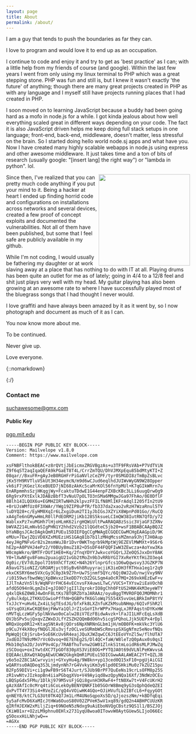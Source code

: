 ```yaml
---
layout: page
title: About
permalink: /about/
---
```


I am a guy that tends to push the boundaries as far they can.

I love to program and would love it to end up as an occupation.

I continue to code and enjoy it and try to get as 'best practice' as I can; with a little help from my friends of course (and google).
Within the last few years I went from only using my linux terminal to PHP which was a great stepping stone. PHP was fun and still is, but I knew it wasn't exactly 'the future' of anything; though there are many great projects created in PHP as with any language and I myself still have projects running places that I had created in PHP.

I soon moved on to learning JavaScript because a buddy had been going hard as a mofo in node.js for a while. I got kinda jealous about how well everything scaled great in different ways depending on your code. The fact it is also JavaScript driven helps me keep doing full stack setups in one language; front-end, back-end, middleware, doesn't matter, less stressful on the brain. So I started doing hello world node.sj apps and what have you. Now I have created many highly scalable webapps in node.js using express and other awesome middleware. It just takes time and a ton of bits of research (usually google: "[insert lang] the right way") or "lambda in python". lol.

<script src="/js/lightbox.js"></script>
<img class='lightbox' src="https://avatars2.githubusercontent.com/u/23624596?v=3&s=400" style="width: 250px; float: right;" onclick="lightbox(this);">

Since then, I've realized that you can pretty much code anything if you put your mind to it. Being a hacker at heart I ended up finding horrid code and configurations on installations across networks and several devices, created a few proof of concept exploits and documented the vulnerabilities. Not all of them have been published, but some that I feel safe are publicly available in my github.

While I'm not coding, I would usually be fathering my daughter or at work slaving away at a place that has nothing to do with IT at all.
Playing drums has been quite an outlet for me as of lately; going in 4/4 to a 12/8 feel and shit just plays very well with my head.
My guitar playing has also been growing at an awesome rate to where I have successfully played most of the bluegrass songs that I had thought I never would.

I love graffiti and have always been amazed by it as it went by, so I now photograph and document as much of it as I can.

You now know more about me.

To be continued.

Never give up.

Love everyone.

{::nomarkdown}

</div>
{:/}

### Contact me

[suchawesome@gmx.com](mailto:suchawesome@gmx.com)

#### Public Key

[pgp.mit.edu](https://pgp.mit.edu/pks/lookup?op=vindex&search=0x991D4F504BB5E432)

    -----BEGIN PGP PUBLIC KEY BLOCK-----
    Version: Mailvelope v1.8.0
    Comment: https://www.mailvelope.com

    xsFNBFlthokBEAC+z8rQVtjJbEicmxZRGVBgzAs+u3TF9FRsVAb+P7VdTViN
    Z9f6qST2aqIqaQEFA9kPGaET8T4L/CrrZmTQU/DhVJMXpEqu85bdMtyKTI+Z
    08qar//BxuFR+gAyJeB0RGHFrPiGaNVlzCeZPF/tyr0SMGDI8zTmBpZsBLvc
    jKx5YH9RVTluVSkUt3H34eymcN/m9d6wCJud6eqlhdJUIWvWyGN9W28Opper
    vk6iF7jKGezlXceBUED7jNI68zAkKc5caMrKOl56fnYpMUl+K7qGIkWRrn7u
    EnARpmmhsSzjHKqgjWy+FcaktuTDdwE1G44enpFZXBcKBc3LLi6uugQrwOg9
    6Rg9rxPXtExlkJDABzBbfT3vNuU7pOLTO3nSMa6MMgwJGa97FhAo/0E0DflF
    8Blh14ILQOX6u+EGMHZIRTwNHh2klpvzFFILfN8MlIKFrAdqlI205fIn2tU9
    +0rUJsWMfUz0F3XWAr/YWg19ZIP8uPfR/fb337da2xao2vRzH7WzaRnul5TV
    luDYQ28+c/EyHM0XqIr6LZxgiDum2TI1yJbIGsJXZYiX8WpnPd01Go//RuCQ
    xA4gTe6nGMywHmLR0llPdEORM2jiKb128S5ksueLCImQW38IutRN7QfD/y72
    WablxxPz7xuMGHh7lHjoHLmK62irgHQWiUltPwARAQABzSsic3VjaGF3ZXNv
    bWVAZ214LmNvbSIgPHN1Y2hhd2Vzb21lQGdteC5jb20+wsF1BBABCAApBQJZ
    bYaNBgsJCAcDAgkQmR1PUEu15DIEFQgCCgMWAgECGQECGwMCHgEAAGpiD/9K
    eMUu+7EwjZQiVD8XZxMUEziHS1GAq81b7b1lzMHqMcssMZmna9JhjTJH0Aup
    4eyJHgPNFvGr82s2msmWuJBr1Dvr0WKTngrb9kMptWj9EZEVlMWMXt+9S6r6
    hE2p+A0PVHJ4ePz2/Y0BUy8muZ182+D5sDF44FQQFIwW3ZEwcza+AoYxw3Ka
    W0cmpWkro/BMTFrDUf1HE0+Kq/2fnqYDYYJwkvcoYGQrLJZeOQSJxxDnY8AK
    Y0+lXwNFgv8Fomu2puaigU21vGb2tMoZn9b3vRRbYGI7XvReYKtfHiZO3eq4
    Og0ic/EV7dLDpol7I69XhCfTzKC+N4h26YlnprGfcs1O6wQqwsvy3JGZKP7N
    A9avG7SioNIZ/GROAMjyct0SyBv6h8RuyyracjiK3ieDH3fRTHxa1eg1r2q9
    ekxCKSRY6me5VXcGy3C0p3k9Z7h+Uw7Sjnmf5QYc/6Qj0WJ2uO/nwjVxy9NV
    /i0159wsfbwdWqjXpBWvxzIkeDD7YcDZ2GLSqm4aOcR7MQ+269xkHEzEwF+v
    IJlTnAzVn5l9/WqNFVrFHC64vECnvsFX4uwsLTwC/VUCS+TXYsw2iEaVOchB
    afdQ5O94n9LgmZoI+gJI0O7jgIIlZqrokrIO8gChh0FtUS2HNK4kM3eyeWTY
    q4xlQk6Z0W8J4wOnF8LtKs7BTQRZbYaJARAAz/oyuBggTMVROFQ0JMOMNhr1
    /y8ulkdpL2TKKUIGwioPffhN+QGBPxfK6GloWq7S554X5vvUeLBRkImP8tYV
    TxJJcY+uHv6LZx4iLSgTEsdJG/bfxFk8LXZnfuKZkMsubNHmp/6QIvFShR2l
    sGYsqOXiKwCKQE6mjFWwYa1QlJrZ1sGoYIhrWPPx7HaqLxJRFAqstnDYKxHW
    nMVTqLczWGFy5plNkVwo0oCalw28iV7EzFBidwAvzk+lFaJI1LHFcEqLsXdB
    QVJbSPv5ujQxqvZZWxDJLfYZSZH2QQmBdO6hv5icgSPQhoLJjk5UEPx4rDpl
    WRQxUop0R12+KtagSNtAv8jQOrs6NpXNRNnGLbm1jH/mOB0FK+mkVkc3YlU6
    p9CuJY4kX0oyfNQGlJEu3vjfzOCLveSURmbWScRmvspSXGgNfmz5eNovfNQs
    MpWqQjC8jSrub+5oE6KcUv6R4eajJQuXJWZqwCC6JtEEoVYnZl5w/flhUTA7
    JxdEOJTN9zMH7rVc6Ovoq+0E7EhEg2S/Dl4QC+faW/W8leTzQ0pAux0s0qsI
    Mkb10q5a2D/JoVP9v4Cp/7RABfhuTvnw2GW01ZlnkS1tmLoidR6sMLPJMwZq
    zSCOoqu+oxIYwtdXC7TpGOf830pXS3ViE8OG+PYTQJA0t69dVLNlPeKWvvsA
    EQEAAcLBXwQYAQgAEwUCWW2GkgkQmR1PUEu15DICGwwAALAWEAC2YT+QZLJB
    y6o5o2Z8C1ACwrvyinj+GYxyHu4g/9W8kn+yp13ced0Q15xF10+pgUjAiCGI
    wQARYsu0AQDeq3S3LjmdynNh7rG4VvkyiKm3y6lpd0ESHkiMu0z7kZUZ15pu
    B2Fp59DIVi+ci1g9wFB9rS6T4Jurt/SJUb9BrPF7QuEeNs19crLsOFM8p25S
    zR1vwNtvJIzkopBn4iiaPGbqgXVo+V49Ayiqd8wzQpyNQa16Xf/3NdWzOCEu
    LBQSpGdx5FMu/1Dlkj979M5vsFjGQi8gvnH3KRwF4+ftN0Xw7t+V4FcUKrH2
    gAzXdAfIc0cMrq4ti6CoLekOyBENYQNKFIb05GOrW8Bmq9yG3sQphQdeQZEI
    dxPvTT4Y73Si4+RVeZiC/gQ4vVOiwHK4GQo+OJiHVufLb2IBfcL6+FqyyGOt
    qnNEY8/ktC7LG3Ut0TK4Q7Jm1LrM4UNoSqpoXs5D/qJjozszNm/+kBDfqEqi
    5y5aFcMvD6XaMIcJtHWa6OuoS80V02ZPVeK5wV1xq89/gdQ2n4ABHPCUUzKR
    qIRfHJEXW2xMiljZiq+69NOeN5zNdxg9uAiEboNVQgCBstz9QS1l1/BSZJOj
    CKiW01xr+O2zLM9phnu0EHlx2731yqU8woa0ITowvW0AytGUew5LIjoO66Ec
    g5OoxxHiLNhjwQ==
    =AGXx
    -----END PGP PUBLIC KEY BLOCK-----